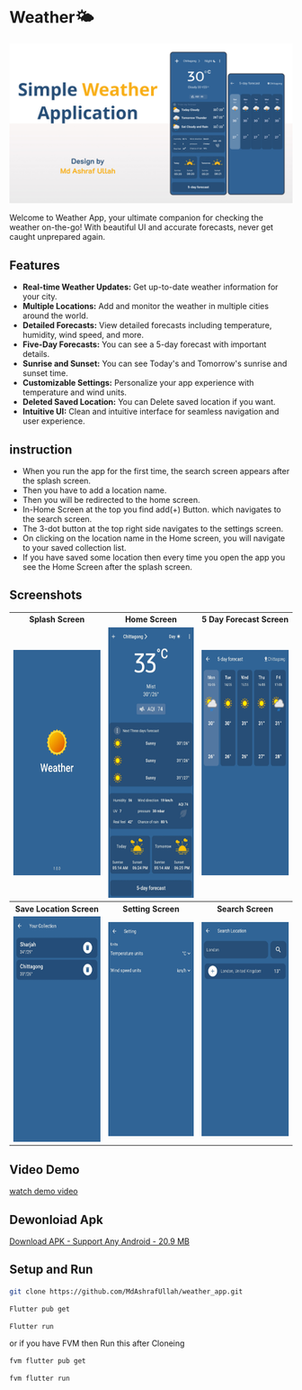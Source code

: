 # Weather🌤️

![Weatherify Banner](output/cover.jpg)

Welcome to Weather App, your ultimate companion for checking the weather on-the-go! With beautiful UI and accurate forecasts, never get caught unprepared again.

## Features

- **Real-time Weather Updates:** Get up-to-date weather information for your city.
- **Multiple Locations:** Add and monitor the weather in multiple cities around the world.
- **Detailed Forecasts:** View detailed forecasts including temperature, humidity, wind speed, and more.
- **Five-Day Forecasts:** You can see a 5-day forecast with important details.
- **Sunrise and Sunset:** You can see Today's and Tomorrow's sunrise and sunset time.
- **Customizable Settings:** Personalize your app experience with temperature and wind units.
- **Deleted Saved Location:** You can Delete saved location if you want.
- **Intuitive UI:** Clean and intuitive interface for seamless navigation and user experience.

## instruction
- When you run the app for the first time, the search screen appears after the splash screen.
- Then you have to add a location name.
- Then you will be redirected to the home screen.
- In-Home Screen at the top you find add(+) Button. which navigates to the search screen.
- The 3-dot button at the top right side navigates to the settings screen.
- On clicking on the location name in the Home screen, you will navigate to your saved collection list.
- If you have saved some location then every time you open the app you see the Home Screen after the splash screen.

## Screenshots
<table style="width:100%">
  <tr>
    <th>Splash Screen</th>
    <th>Home Screen</th>
    <th>5 Day Forecast Screen</th>
    
  </tr>
  <tr>
    <td><img src="output/splash_screen.jpg" width="200" height="400"></td>
    <td><img src="output/home.jpg" width="190" height="480"></td>
    <td><img src="output/5_day_forecast_screen.jpg" width="200" height="400"></td>
   
  </tr>
  <tr>
    <th>Save Location Screen</th>
    <th>Setting Screen</th>
    <th>Search Screen</th>
  </tr>
  <tr>
    <td><img src="output/save_location.jpg" width="200" height="400"></td>
    <td><img src="output/setting.jpg" width="200" height="380"></td>
    <td><img src="output/search_screen.jpg" width="200" height="380"></td>
  </tr>
</table>

## Video Demo
[watch demo video](output/output.mp4)

## Dewonloiad Apk
   [Download APK - Support Any Android - 20.9 MB](https://drive.google.com/file/d/1w5vQ2qQwE_43qoZxEa1ttZXnAXjVoWnq/view?usp=sharing)


## Setup and Run
``` bash
git clone https://github.com/MdAshrafUllah/weather_app.git 
``` 

``` bash
Flutter pub get
```

``` bash
Flutter run
```

or if you have FVM then Run this after Cloneing

``` bash
fvm flutter pub get
```

``` bash
fvm flutter run
```

